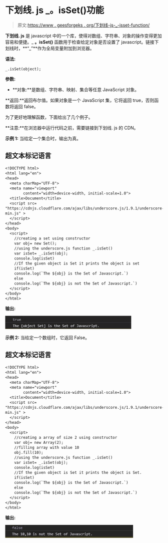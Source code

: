 # 下划线. js _。isSet()功能

> 原文:[https://www . geesforgeks . org/下划线-js-_-isset-function/](https://www.geeksforgeeks.org/underscore-js-_-isset-fucntion/)

**下划线. js** 是 javascript 中的一个库，使得对数组、字符串、对象的操作变得更加容易和便捷。_ **。isSet()** 函数用于检查给定对象是否设置了 javascript。链接下划线时，**“_”**作为全局变量附加到浏览器。

**语法:**

```
_.isSet(object);
```

**参数:**

*   **对象:**是数组、字符串、映射、集合等任意 JavaScript 对象。

**返回:**返回布尔值。如果对象是一个 JavaScript 集，它将返回 true，否则函数将返回 false。

为了更好地理解函数，下面给出了几个例子。

**注意:**在浏览器中运行代码之前，需要链接到下划线. js 的 CDN。

**示例 1:** 当给定一个集合时，输出为真。

## 超文本标记语言

```
<!DOCTYPE html>
<html lang="en">
<head>
  <meta charMap="UTF-8">
  <meta name="viewport"
        content="width=device-width, initial-scale=1.0">
  <title>Document</title>
  <script src=
"https://cdnjs.cloudflare.com/ajax/libs/underscore.js/1.9.1/underscore-min.js" >
  </script>
</head>
<body>
  <script>
    //creating a set using constructor
    var obj= new Set();
    //using the underscore.js function _.isSet()
    var isSet= _.isSet(obj);
    console.log(isSet)
    //If the given object is Set it prints the object is set
    if(isSet)
    console.log(`The ${obj} is the Set of Javascript.`)
    else
    console.log(`The ${obj} is not the Set of Javascript.`)
  </script>
</body>
</html>
```

**输出:**

![](img/320a67fd4c5cd4084b5e8032eaccbdfa.png)

**示例 2:** 当给定一个数组时，它返回 False。

## 超文本标记语言

```
<!DOCTYPE html>
<html lang="en">
<head>
  <meta charMap="UTF-8">
  <meta name="viewport"
        content="width=device-width, initial-scale=1.0">
  <title>Document</title>
  <script src=
"https://cdnjs.cloudflare.com/ajax/libs/underscore.js/1.9.1/underscore-min.js" >
  </script>
</head>
<body>
  <script>
    //creating a array of size 2 using constructor
    var obj= new Array(2);
    //filling array with value 10
    obj.fill(10);
    //using the underscore.js function _.isSet()
    var isSet= _.isSet(obj);
    console.log(isSet)
    //If the given object is Set it prints the object is Set.
    if(isSet)
    console.log(`The ${obj} is the Set of Javascript.`)
    else
    console.log(`The ${obj} is not the Set of Javascript.`)
  </script>
</body>
</html>
```

**输出:**

![](img/dab835ac1f3b430f25bec75e513d0e32.png)